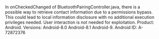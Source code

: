 In onCheckedChanged of BluetoothPairingController.java, there is a possible way to retrieve contact information due to a permissions bypass. This could lead to local information disclosure with no additional execution privileges needed. User interaction is not needed for exploitation. Product: Android. Versions: Android-8.0 Android-8.1 Android-9. Android ID: A-72872376